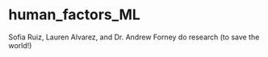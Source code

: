 # human_factors_ML
Sofia Ruiz, Lauren Alvarez, and Dr. Andrew Forney do research (to save the world!)
